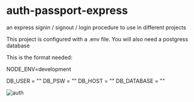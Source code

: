 # auth-passport-express
an express signin / signout / login procedure to use in different projects

This project is configured with a .env file.
You will also need a postgress database

This is the format needed:

NODE_ENV=development

DB_USER = ""
DB_PSW = ""
DB_HOST = ""
DB_DATABASE = ""


![auth](https://user-images.githubusercontent.com/33734490/90157074-a5b7ac00-dd63-11ea-97f9-ff5f004e41e1.gif)

